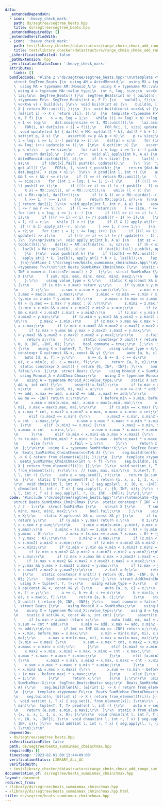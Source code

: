 ```yaml
---
data:
  _extendedDependsOn:
  - icon: ':heavy_check_mark:'
    path: ds/segtree/segtree_beats.hpp
    title: ds/segtree/segtree_beats.hpp
  _extendedRequiredBy: []
  _extendedVerifiedWith:
  - icon: ':heavy_check_mark:'
    path: test/library_checker/datastructure/range_chmin_chmax_add_range_sum.test.cpp
    title: test/library_checker/datastructure/range_chmin_chmax_add_range_sum.test.cpp
  _isVerificationFailed: false
  _pathExtension: hpp
  _verificationStatusIcon: ':heavy_check_mark:'
  attributes:
    links: []
  bundledCode: "#line 2 \"ds/segtree/segtree_beats.hpp\"\n\ntemplate <typename ActedMonoid>\n\
    struct SegTree_Beats {\n  using AM = ActedMonoid;\n  using MX = typename AM::Monoid_X;\n\
    \  using MA = typename AM::Monoid_A;\n  using X = typename MX::value_type;\n \
    \ using A = typename MA::value_type;\n  int n, log, size;\n  vc<X> dat;\n  vc<A>\
    \ laz;\n\n  SegTree_Beats() {}\n  SegTree_Beats(int n) { build(n); }\n  template\
    \ <typename F>\n  SegTree_Beats(int n, F f) {\n    build(n, f);\n  }\n  SegTree_Beats(const\
    \ vc<X>& v) { build(v); }\n\n  void build(int m) {\n    build(m, [](int i) ->\
    \ X { return MX::unit(); });\n  }\n  void build(const vc<X>& v) {\n    build(len(v),\
    \ [&](int i) -> X { return v[i]; });\n  }\n  template <typename F>\n  void build(int\
    \ m, F f) {\n    n = m, log = 1;\n    while ((1 << log) < n) ++log;\n    size\
    \ = 1 << log;\n    dat.assign(size << 1, MX::unit());\n    laz.assign(size, MA::unit());\n\
    \    FOR(i, n) dat[size + i] = f(i);\n    FOR_R(i, 1, size) update(i);\n  }\n\n\
    \  void update(int k) { dat[k] = MX::op(dat[2 * k], dat[2 * k + 1]); }\n  void\
    \ set(int p, X x) {\n    assert(0 <= p && p < n);\n    p += size;\n    for (int\
    \ i = log; i >= 1; i--) push(p >> i);\n    dat[p] = x;\n    for (int i = 1; i\
    \ <= log; i++) update(p >> i);\n  }\n\n  X get(int p) {\n    assert(0 <= p &&\
    \ p < n);\n    p += size;\n    for (int i = log; i >= 1; i--) push(p >> i);\n\
    \    return dat[p];\n  }\n\n  /*\n  void all_apply(int k, A a) {\n    dat[k] =\
    \ ActedMonoid::act(dat[k], a);\n    if (k < size) {\n      laz[k] = MA::op(laz[k],\
    \ a);\n      if (dat[k].fail) push(k), update(k);\n    }\n  }\n  */\n\n  vc<X>\
    \ get_all() {\n    FOR(k, 1, size) { push(k); }\n    return {dat.begin() + size,\
    \ dat.begin() + size + n};\n  }\n\n  X prod(int l, int r) {\n    assert(0 <= l\
    \ && l <= r && r <= n);\n    if (l == r) return MX::unit();\n    l += size, r\
    \ += size;\n    for (int i = log; i >= 1; i--) {\n      if (((l >> i) << i) !=\
    \ l) push(l >> i);\n      if (((r >> i) << i) != r) push((r - 1) >> i);\n    }\n\
    \    X xl = MX::unit(), xr = MX::unit();\n    while (l < r) {\n      if (l & 1)\
    \ xl = MX::op(xl, dat[l++]);\n      if (r & 1) xr = MX::op(dat[--r], xr);\n  \
    \    l >>= 1, r >>= 1;\n    }\n    return MX::op(xl, xr);\n  }\n\n  X prod_all()\
    \ { return dat[1]; }\n\n  void apply(int l, int r, A a) {\n    assert(0 <= l &&\
    \ l <= r && r <= n);\n    if (l == r) return;\n    l += size, r += size;\n   \
    \ for (int i = log; i >= 1; i--) {\n      if (((l >> i) << i) != l) push(l >>\
    \ i);\n      if (((r >> i) << i) != r) push((r - 1) >> i);\n    }\n    int l2\
    \ = l, r2 = r;\n    while (l < r) {\n      if (l & 1) apply_at(l++, a);\n    \
    \  if (r & 1) apply_at(--r, a);\n      l >>= 1, r >>= 1;\n    }\n    l = l2, r\
    \ = r2;\n    for (int i = 1; i <= log; i++) {\n      if (((l >> i) << i) != l)\
    \ update(l >> i);\n      if (((r >> i) << i) != r) update((r - 1) >> i);\n   \
    \ }\n  }\n\nprivate:\n  void apply_at(int k, A a) {\n    int sz = 1 << (log -\
    \ topbit(k));\n    dat[k] = AM::act(dat[k], a, sz);\n    if (k < size) {\n   \
    \   laz[k] = MA::op(laz[k], a);\n      if (dat[k].fail) push(k), update(k);\n\
    \    }\n  }\n\n  void push(int k) {\n    if (laz[k] == MA::unit()) return;\n \
    \   apply_at(2 * k, laz[k]), apply_at(2 * k + 1, laz[k]);\n    laz[k] = MA::unit();\n\
    \  }\n};\n#line 2 \"ds/segtree/beats_summinmax_chminchmax.hpp\"\n\r\ntemplate\
    \ <typename T>\r\nstruct Beats_SumMinMax_ChminChmax {\r\n  static constexpr T\
    \ INF = numeric_limits<T>::max() / 2 - 1;\r\n  struct SumMinMax {\r\n    struct\
    \ X {\r\n      T sum, min, max, minc, maxc, min2, max2;\r\n      bool fail;\r\n\
    \    };\r\n    using value_type = X;\r\n    static X op(const X& x, const X& y)\
    \ {\r\n      if (x.min > x.max) return y;\r\n      if (y.min > y.max) return x;\r\
    \n      X z;\r\n      z.sum = x.sum + y.sum;\r\n\r\n      z.min = min(x.min, y.min),\
    \ z.max = max(x.max, y.max);\r\n      z.minc = (x.min == z.min ? x.minc : 0) +\
    \ (y.min == z.min ? y.minc : 0);\r\n      z.maxc = (x.max == z.max ? x.maxc :\
    \ 0) + (y.max == z.max ? y.maxc : 0);\r\n\r\n      z.min2 = z.max;\r\n      if\
    \ (z.min < x.min && x.min < z.min2) z.min2 = x.min;\r\n      if (z.min < x.min2\
    \ && x.min2 < z.min2) z.min2 = x.min2;\r\n      if (z.min < y.min && y.min < z.min2)\
    \ z.min2 = y.min;\r\n      if (z.min < y.min2 && y.min2 < z.min2) z.min2 = y.min2;\r\
    \n\r\n      z.max2 = z.min;\r\n      if (z.max > x.max && x.max > z.max2) z.max2\
    \ = x.max;\r\n      if (z.max > x.max2 && x.max2 > z.max2) z.max2 = x.max2;\r\n\
    \      if (z.max > y.max && y.max > z.max2) z.max2 = y.max;\r\n      if (z.max\
    \ > y.max2 && y.max2 > z.max2) z.max2 = y.max2;\r\n\r\n      z.fail = 0;\r\n \
    \     return z;\r\n    }\r\n    static constexpr X unit() { return {0, INF, -INF,\
    \ 0, 0, INF, -INF, 0}; }\r\n    bool commute = true;\r\n  };\r\n  struct AddChminChmax\
    \ {\r\n    using X = tuple<T, T, T>;\r\n    using value_type = X;\r\n    static\
    \ constexpr X op(const X& x, const X& y) {\r\n      auto [a, b, c] = x;\r\n  \
    \    auto [d, e, f] = y;\r\n      a += d, b += d, c += d;\r\n      b = min(b,\
    \ e), c = min(c, e), c = max(c, f);\r\n      return {a, b, c};\r\n    }\r\n  \
    \  static constexpr X unit() { return {0, INF, -INF}; }\r\n    bool commute =\
    \ false;\r\n  };\r\n  struct Beats {\r\n    using Monoid_X = SumMinMax;\r\n  \
    \  using Monoid_A = AddChminChmax;\r\n    using X = typename Monoid_X::value_type;\r\
    \n    using A = typename Monoid_A::value_type;\r\n    static X act(X& x, const\
    \ A& a, int cnt) {\r\n      assert(!x.fail);\r\n      if (x.min > x.max) return\
    \ x;\r\n      auto [add, mi, ma] = a;\r\n      x.sum += cnt * add;\r\n      x.min\
    \ += add, x.max += add, x.min2 += add, x.max2 += add;\r\n\r\n      if (mi == INF\
    \ && ma == -INF) return x;\r\n\r\n      T before_min = x.min, before_max = x.max;\r\
    \n      x.min = min(x.min, mi), x.min = max(x.min, ma);\r\n      x.max = min(x.max,\
    \ mi), x.max = max(x.max, ma);\r\n\r\n      if (x.min == x.max) {\r\n        x.sum\
    \ = x.max * cnt, x.max2 = x.min2 = x.max, x.maxc = x.minc = cnt;\r\n      }\r\n\
    \      elif (x.max2 <= x.min) {\r\n        x.max2 = x.min, x.min2 = x.max, x.minc\
    \ = cnt - x.maxc,\r\n        x.sum = x.max * x.maxc + x.min * x.minc;\r\n    \
    \  }\r\n      elif (x.min2 >= x.max) {\r\n        x.max2 = x.min, x.min2 = x.max,\
    \ x.maxc = cnt - x.minc,\r\n        x.sum = x.max * x.maxc + x.min * x.minc;\r\
    \n      }\r\n      elif (x.min < x.min2 && x.max > x.max2) {\r\n        x.sum\
    \ += (x.min - before_min) * x.minc + (x.max - before_max) * x.maxc;\r\n      }\r\
    \n      else {\r\n        x.fail = 1;\r\n      }\r\n      return x;\r\n    }\r\
    \n  };\r\n\r\n  using X = typename SumMinMax::X;\r\n  SegTree_Beats<Beats> seg;\r\
    \n  Beats_SumMinMax_ChminChmax(vc<T>& A) {\r\n    seg.build(len(A), [&](int i)\
    \ -> X { return from_element(A[i]); });\r\n  }\r\n  template <typename F>\r\n\
    \  Beats_SumMinMax_ChminChmax(int n, F f) {\r\n    seg.build(n, [&](int i) ->\
    \ X { return from_element(f(i)); });\r\n  }\r\n  void set(int i, T x) { seg.set(i,\
    \ from_element(x)); }\r\n\r\n  // (sum, max, min)\r\n  tuple<T, T, T> prod(int\
    \ l, int r) {\r\n    auto e = seg.prod(l, r);\r\n    return {e.sum, e.min, e.max};\r\
    \n  }\r\n  static X from_element(T x) { return {x, x, x, 1, 1, x, x, 0}; }\r\n\
    \r\n  void chmin(int l, int r, T x) { seg.apply(l, r, {0, x, -INF}); }\r\n  void\
    \ chmax(int l, int r, T x) { seg.apply(l, r, {0, INF, x}); }\r\n  void add(int\
    \ l, int r, T x) { seg.apply(l, r, {x, INF, -INF}); }\r\n};\r\n"
  code: "#include \"ds/segtree/segtree_beats.hpp\"\r\n\r\ntemplate <typename T>\r\n\
    struct Beats_SumMinMax_ChminChmax {\r\n  static constexpr T INF = numeric_limits<T>::max()\
    \ / 2 - 1;\r\n  struct SumMinMax {\r\n    struct X {\r\n      T sum, min, max,\
    \ minc, maxc, min2, max2;\r\n      bool fail;\r\n    };\r\n    using value_type\
    \ = X;\r\n    static X op(const X& x, const X& y) {\r\n      if (x.min > x.max)\
    \ return y;\r\n      if (y.min > y.max) return x;\r\n      X z;\r\n      z.sum\
    \ = x.sum + y.sum;\r\n\r\n      z.min = min(x.min, y.min), z.max = max(x.max,\
    \ y.max);\r\n      z.minc = (x.min == z.min ? x.minc : 0) + (y.min == z.min ?\
    \ y.minc : 0);\r\n      z.maxc = (x.max == z.max ? x.maxc : 0) + (y.max == z.max\
    \ ? y.maxc : 0);\r\n\r\n      z.min2 = z.max;\r\n      if (z.min < x.min && x.min\
    \ < z.min2) z.min2 = x.min;\r\n      if (z.min < x.min2 && x.min2 < z.min2) z.min2\
    \ = x.min2;\r\n      if (z.min < y.min && y.min < z.min2) z.min2 = y.min;\r\n\
    \      if (z.min < y.min2 && y.min2 < z.min2) z.min2 = y.min2;\r\n\r\n      z.max2\
    \ = z.min;\r\n      if (z.max > x.max && x.max > z.max2) z.max2 = x.max;\r\n \
    \     if (z.max > x.max2 && x.max2 > z.max2) z.max2 = x.max2;\r\n      if (z.max\
    \ > y.max && y.max > z.max2) z.max2 = y.max;\r\n      if (z.max > y.max2 && y.max2\
    \ > z.max2) z.max2 = y.max2;\r\n\r\n      z.fail = 0;\r\n      return z;\r\n \
    \   }\r\n    static constexpr X unit() { return {0, INF, -INF, 0, 0, INF, -INF,\
    \ 0}; }\r\n    bool commute = true;\r\n  };\r\n  struct AddChminChmax {\r\n  \
    \  using X = tuple<T, T, T>;\r\n    using value_type = X;\r\n    static constexpr\
    \ X op(const X& x, const X& y) {\r\n      auto [a, b, c] = x;\r\n      auto [d,\
    \ e, f] = y;\r\n      a += d, b += d, c += d;\r\n      b = min(b, e), c = min(c,\
    \ e), c = max(c, f);\r\n      return {a, b, c};\r\n    }\r\n    static constexpr\
    \ X unit() { return {0, INF, -INF}; }\r\n    bool commute = false;\r\n  };\r\n\
    \  struct Beats {\r\n    using Monoid_X = SumMinMax;\r\n    using Monoid_A = AddChminChmax;\r\
    \n    using X = typename Monoid_X::value_type;\r\n    using A = typename Monoid_A::value_type;\r\
    \n    static X act(X& x, const A& a, int cnt) {\r\n      assert(!x.fail);\r\n\
    \      if (x.min > x.max) return x;\r\n      auto [add, mi, ma] = a;\r\n     \
    \ x.sum += cnt * add;\r\n      x.min += add, x.max += add, x.min2 += add, x.max2\
    \ += add;\r\n\r\n      if (mi == INF && ma == -INF) return x;\r\n\r\n      T before_min\
    \ = x.min, before_max = x.max;\r\n      x.min = min(x.min, mi), x.min = max(x.min,\
    \ ma);\r\n      x.max = min(x.max, mi), x.max = max(x.max, ma);\r\n\r\n      if\
    \ (x.min == x.max) {\r\n        x.sum = x.max * cnt, x.max2 = x.min2 = x.max,\
    \ x.maxc = x.minc = cnt;\r\n      }\r\n      elif (x.max2 <= x.min) {\r\n    \
    \    x.max2 = x.min, x.min2 = x.max, x.minc = cnt - x.maxc,\r\n        x.sum =\
    \ x.max * x.maxc + x.min * x.minc;\r\n      }\r\n      elif (x.min2 >= x.max)\
    \ {\r\n        x.max2 = x.min, x.min2 = x.max, x.maxc = cnt - x.minc,\r\n    \
    \    x.sum = x.max * x.maxc + x.min * x.minc;\r\n      }\r\n      elif (x.min\
    \ < x.min2 && x.max > x.max2) {\r\n        x.sum += (x.min - before_min) * x.minc\
    \ + (x.max - before_max) * x.maxc;\r\n      }\r\n      else {\r\n        x.fail\
    \ = 1;\r\n      }\r\n      return x;\r\n    }\r\n  };\r\n\r\n  using X = typename\
    \ SumMinMax::X;\r\n  SegTree_Beats<Beats> seg;\r\n  Beats_SumMinMax_ChminChmax(vc<T>&\
    \ A) {\r\n    seg.build(len(A), [&](int i) -> X { return from_element(A[i]); });\r\
    \n  }\r\n  template <typename F>\r\n  Beats_SumMinMax_ChminChmax(int n, F f) {\r\
    \n    seg.build(n, [&](int i) -> X { return from_element(f(i)); });\r\n  }\r\n\
    \  void set(int i, T x) { seg.set(i, from_element(x)); }\r\n\r\n  // (sum, max,\
    \ min)\r\n  tuple<T, T, T> prod(int l, int r) {\r\n    auto e = seg.prod(l, r);\r\
    \n    return {e.sum, e.min, e.max};\r\n  }\r\n  static X from_element(T x) { return\
    \ {x, x, x, 1, 1, x, x, 0}; }\r\n\r\n  void chmin(int l, int r, T x) { seg.apply(l,\
    \ r, {0, x, -INF}); }\r\n  void chmax(int l, int r, T x) { seg.apply(l, r, {0,\
    \ INF, x}); }\r\n  void add(int l, int r, T x) { seg.apply(l, r, {x, INF, -INF});\
    \ }\r\n};\r\n"
  dependsOn:
  - ds/segtree/segtree_beats.hpp
  isVerificationFile: false
  path: ds/segtree/beats_summinmax_chminchmax.hpp
  requiredBy: []
  timestamp: '2023-02-01 00:12:44+09:00'
  verificationStatus: LIBRARY_ALL_AC
  verifiedWith:
  - test/library_checker/datastructure/range_chmin_chmax_add_range_sum.test.cpp
documentation_of: ds/segtree/beats_summinmax_chminchmax.hpp
layout: document
redirect_from:
- /library/ds/segtree/beats_summinmax_chminchmax.hpp
- /library/ds/segtree/beats_summinmax_chminchmax.hpp.html
title: ds/segtree/beats_summinmax_chminchmax.hpp
---
```

